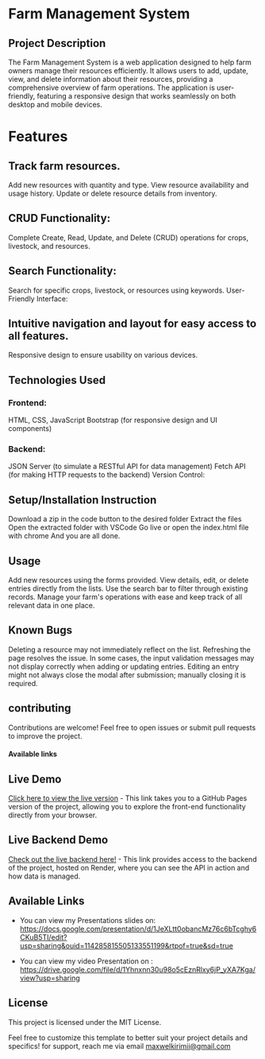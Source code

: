 # Farm Management System
## Project Description
The Farm Management System is a web application designed to help farm owners manage their resources efficiently. It allows users to add, update, view, and delete information about their resources, providing a comprehensive overview of farm operations. The application is user-friendly, featuring a responsive design that works seamlessly on both desktop and mobile devices.

# Features

## Track farm resources.
Add new resources with quantity and type.
View resource availability and usage history.
Update or delete resource details from inventory.

## CRUD Functionality:
Complete Create, Read, Update, and Delete (CRUD) operations for crops, livestock, and resources.

## Search Functionality:
Search for specific crops, livestock, or resources using keywords.
User-Friendly Interface:

## Intuitive navigation and layout for easy access to all features.
Responsive design to ensure usability on various devices.

## Technologies Used
### Frontend:
HTML, CSS, JavaScript
Bootstrap (for responsive design and UI components)
### Backend:
JSON Server (to simulate a RESTful API for data management)
Fetch API (for making HTTP requests to the backend)
Version Control:

## Setup/Installation Instruction
Download a zip in the code button to the desired folder
Extract the files
Open the extracted folder with VSCode
Go live or open the index.html file with chrome
And you are all done.

## Usage
Add new resources using the forms provided.
View details, edit, or delete entries directly from the lists.
Use the search bar to filter through existing records.
Manage your farm's operations with ease and keep track of all relevant data in one place.

## Known Bugs
Deleting a resource may not immediately reflect on the list. Refreshing the page resolves the issue.
In some cases, the input validation messages may not display correctly when adding or updating entries.
Editing an entry might not always close the modal after submission; manually closing it is required.

## contributing
Contributions are welcome! Feel free to open issues or submit pull requests to improve the project.

#### Available links
## Live Demo
[Click here to view the live version](https://hamaxwel.github.io/phase-1-project/) - This link takes you to a GitHub Pages version of the project, allowing you to explore the front-end functionality directly from your browser.

## Live Backend Demo
[Check out the live backend here!](https://phase-1-project-f05d.onrender.com) - This link provides access to the backend of the project, hosted on Render, where you can see the API in action and how data is managed.

## Available Links
* You can view my Presentations slides on: https://docs.google.com/presentation/d/1JeXLtt0obancMz76c6bTcghy6CKuB5TI/edit?usp=sharing&ouid=114285815505133551199&rtpof=true&sd=true

* You can view my video  Presentation on : https://drive.google.com/file/d/1Yhnxnn30u98o5cEznRlxy6jP_yXA7Kga/view?usp=sharing

## License
This project is licensed under the MIT License.

Feel free to customize this template to better suit your project details and specifics! for support, reach me via email maxwelkirimii@gmail.com
